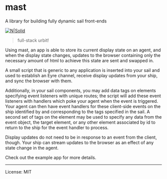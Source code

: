 # mast

A library for building fully dynamic sail front-ends

[![N|Solid](https://freepages.rootsweb.com/~pbtyc/genealogy/B_S_M/Images/Sailing_Steam_Ship_With_Sails_Red.jpg)](https://nodesource.com/products/nsolid)

> full-stack urbit!

Using mast, an app is able to store its current display state on an agent, and when the display state changes, updates to the browser containing only the necessary amount of html to achieve this state are sent and swapped in.

A small script that is generic to any application is inserted into your sail and used to establish an Eyre channel, receive display updates from your ship, and sync the browser with them.

Additionally, in your sail components, you may add data tags on elements specifying event listeners with unique routes; the script will add these event listeners with handlers which poke your agent when the event is triggered. Your agent can then have event handlers for these client-side events on the ship identified by and corresponding to the tags specified in the sail. A second set of tags on the element may be used to specify any data from the event object, the target element, or any other element associated by id to return to the ship for the event handler to process.

Display updates do not need to be in response to an event from the client, though. Your ship can stream updates to the browser as an effect of any state change in the agent.

Check out the example app for more details.

***
License: MIT